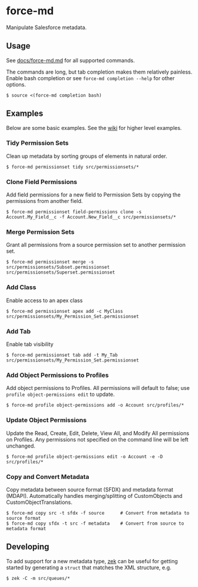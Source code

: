 # force-md

Manipulate Salesforce metadata.

## Usage

See [docs/force-md.md](docs/force-md.md) for all supported commands.

The commands are long, but tab completion makes them relatively painless.
Enable bash completion or see `force-md completion --help` for other options.

```
$ source <(force-md completion bash)
```

## Examples

Below are some basic examples.  See the [wiki](https://github.com/ForceCLI/force-md/wiki/Recipes) for higher level
examples.

### Tidy Permission Sets

Clean up metadata by sorting groups of elements in natural order.

```
$ force-md permissionset tidy src/permissionsets/*
```

### Clone Field Permissions

Add field permissions for a new field to Permission Sets by copying the
permissions from another field.

```
$ force-md permissionset field-permissions clone -s Account.My_Field__c -f Account.New_Field__c src/permissionsets/*
```

### Merge Permission Sets

Grant all permissions from a source permission set to another permission set.

```
$ force-md permissionset merge -s src/permissionsets/Subset.permissionset src/permissionsets/Superset.permissionset
```

### Add Class

Enable access to an apex class

```
$ force-md permissionset apex add -c MyClass src/permissionsets/My_Permission_Set.permissionset
```

### Add Tab

Enable tab visibility

```
$ force-md permissionset tab add -t My_Tab src/permissionsets/My_Permission_Set.permissionset
```

### Add Object Permissions to Profiles

Add object permissions to Profiles.  All permissions will default to false; use `profile object-permissions edit` to update.

```
$ force-md profile object-permissions add -o Account src/profiles/*
```

### Update Object Permissions

Update the Read, Create, Edit, Delete, View All, and Modify All permissions on
Profiles.  Any permissions not specified on the command line will be left
unchanged.

```
$ force-md profile object-permissions edit -o Account -e -D src/profiles/*
```

### Copy and Convert Metadata

Copy metadata between source format (SFDX) and metadata format (MDAPI).
Automatically handles merging/splitting of CustomObjects and CustomObjectTranslations.

```
$ force-md copy src -t sfdx -f source      # Convert from metadata to source format
$ force-md copy sfdx -t src -f metadata    # Convert from source to metadata format
```

## Developing

To add support for a new metadata type, [zek](https://github.com/miku/zek) can
be useful for getting started by generating a `struct` that matches the XML
structure, e.g.

```
$ zek -C -m src/queues/*
```
